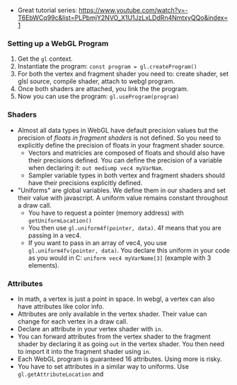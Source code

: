 - Great tutorial series: https://www.youtube.com/watch?v=-T6EbWCq99c&list=PLPbmjY2NVO_X1U1JzLxLDdRn4NmtxyQQo&index=1

### Setting up a WebGL Program
1. Get the `gl` context.
2. Instantiate the program: `const program = gl.createProgram()`
3. For both the vertex and fragment shader you need to: create shader, set glsl source, compile shader, attach to webgl program.
4. Once both shaders are attached, you link the the program.
5. Now you can use the program: `gl.useProgram(program)`

### Shaders
- Almost all data types in WebGL have default precision values but the precision of *floats in fragment shaders* is not defined. So you need to explicitly define the precision of floats in your fragment shader source. 
	- Vectors and matricies are composed of floats and should also have their precisions defined. You can define the precision of a variable when declaring it: `out mediump vec4 myVarNam`.
	- Sampler variable types in both vertex and fragment shaders should have their precisions explicitly defined.
- "Uniforms" are global variables. We define them in our shaders and set their value with javascript. A uniform value remains constant throughout a draw call.
	- You have to request a pointer (memory address) with `getUniformLocation()`
	- You then use `gl.uniform4f(pointer, data)`. 4f means that you are passing in a vec4. 
	- If you want to pass in an array of vec4, you use `gl.uniform4fv(pointer, data)`. You declare this uniform in your code as you would in C: `uniform vec4 myVarName[3]` (example with 3 elements).

### Attributes
- In math, a vertex is just a point in space. In webgl, a vertex can also have attributes like color info. 
- Attributes are only available in the vertex shader. Their value can change for each vertex in a draw call. 
- Declare an attribute in your vertex shader with `in`.
- You can forward attributes from the vertex shader to the fragment shader by declaring it as going `out` in the vertex shader. You then need to import it into the fragment shader using `in`.
- Each WebGL program is guaranteed 16 attributes. Using more is risky. 
- You have to set attributes in a similar way to uniforms. Use `gl.getAttributeLocation`
and 